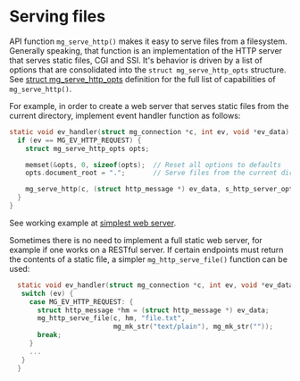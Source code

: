# Serving files

API function `mg_serve_http()` makes it easy to serve files from a filesystem.
Generally speaking, that function is an implementation of the HTTP server
that serves static files, CGI and SSI. It's behavior is driven by a list
of options that are consolidated into the `struct mg_serve_http_opts`
structure. See [struct mg_serve_http_opts](#) definition for the full list
of capabilities of `mg_serve_http()`.

For example, in order to create a web server that serves static files
from the current directory, implement event handler function as follows:

```c
static void ev_handler(struct mg_connection *c, int ev, void *ev_data) {
  if (ev == MG_EV_HTTP_REQUEST) {
    struct mg_serve_http_opts opts;

    memset(&opts, 0, sizeof(opts);  // Reset all options to defaults
    opts.document_root = ".";       // Serve files from the current directory

    mg_serve_http(c, (struct http_message *) ev_data, s_http_server_opts);
  }
}
```

See working example at [simplest web server](https://github.com/cesanta/mongoose/tree/master/examples/simplest_web_server).

Sometimes there is no need to implement a full static web server, for example
if one works on a RESTful server. If certain endpoints must return the contents
of a static file, a simpler `mg_http_serve_file()` function can be used:

```c
  static void ev_handler(struct mg_connection *c, int ev, void *ev_data) {
   switch (ev) {
     case MG_EV_HTTP_REQUEST: {
       struct http_message *hm = (struct http_message *) ev_data;
       mg_http_serve_file(c, hm, "file.txt",
                          mg_mk_str("text/plain"), mg_mk_str(""));
       break;
     }
     ...
   }
  }
```
